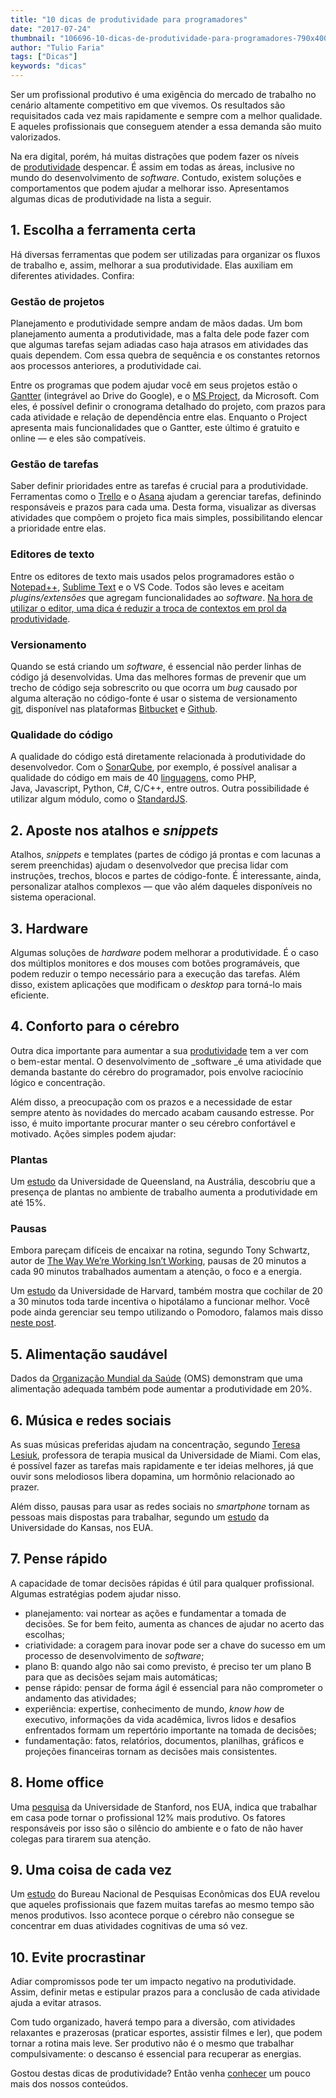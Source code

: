 ```yaml
---
title: "10 dicas de produtividade para programadores"
date: "2017-07-24"
thumbnail: "106696-10-dicas-de-produtividade-para-programadores-790x400.jpg"
author: "Tulio Faria"
tags: ["Dicas"]
keywords: "dicas"
---
```


Ser um profissional produtivo é uma exigência do mercado de trabalho no cenário altamente competitivo em que vivemos. Os resultados são requisitados cada vez mais rapidamente e sempre com a melhor qualidade. E aqueles profissionais que conseguem atender a essa demanda são muito valorizados.

Na era digital, porém, há muitas distrações que podem fazer os níveis de [produtividade](https://www.devpleno.com/como-aumentar-a-produtividade/?utm_source=blog&utm_campaign=rc_blogpost) despencar. É assim em todas as áreas, inclusive no mundo do desenvolvimento de _software_. Contudo, existem soluções e comportamentos que podem ajudar a melhorar isso. Apresentamos algumas dicas de produtividade na lista a seguir.

## 1\. Escolha a ferramenta certa

Há diversas ferramentas que podem ser utilizadas para organizar os fluxos de trabalho e, assim, melhorar a sua produtividade. Elas auxiliam em diferentes atividades. Confira:

### Gestão de projetos

Planejamento e produtividade sempre andam de mãos dadas. Um bom planejamento aumenta a produtividade, mas a falta dele pode fazer com que algumas tarefas sejam adiadas caso haja atrasos em atividades das quais dependem. Com essa quebra de sequência e os constantes retornos aos processos anteriores, a produtividade cai.

Entre os programas que podem ajudar você em seus projetos estão o [Gantter](https://gantter.com/?utm_source=blog&utm_campaign=rc_blogpost) (integrável ao Drive do Google), e o [MS Project](https://products.office.com/pt-br/project/project-management?utm_source=blog&utm_campaign=rc_blogpost), da Microsoft. Com eles, é possível definir o cronograma detalhado do projeto, com prazos para cada atividade e relação de dependência entre elas. Enquanto o Project apresenta mais funcionalidades que o Gantter, este último é gratuito e online — e eles são compatíveis.

### Gestão de tarefas

Saber definir prioridades entre as tarefas é crucial para a produtividade. Ferramentas como o [Trello](https://trello.com/?utm_source=blog&utm_campaign=rc_blogpost) e o [Asana](https://asana.com/?utm_source=blog&utm_campaign=rc_blogpost) ajudam a gerenciar tarefas, definindo responsáveis e prazos para cada uma. Desta forma, visualizar as diversas atividades que compõem o projeto fica mais simples, possibilitando elencar a prioridade entre elas.

### Editores de texto

Entre os editores de texto mais usados pelos programadores estão o [Notepad++](https://notepad-plus-plus.org/?utm_source=blog&utm_campaign=rc_blogpost), [Sublime Text](https://www.sublimetext.com/?utm_source=blog&utm_campaign=rc_blogpost) e o VS Code. Todos são leves e aceitam _plugins/extensões_ que agregam funcionalidades ao _software_. [Na hora de utilizar o editor, uma dica é reduzir a troca de contextos em prol da produtividade](https://www.devpleno.com/como-aumentar-a-produtividade/?utm_source=blog&utm_campaign=rc_blogpost).

### Versionamento

Quando se está criando um _software_, é essencial não perder linhas de código já desenvolvidas. Uma das melhores formas de prevenir que um trecho de código seja sobrescrito ou que ocorra um _bug_ causado por alguma alteração no código-fonte é usar o sistema de versionamento [git](https://git-scm.com/?utm_source=blog&utm_campaign=rc_blogpost), disponível nas plataformas [Bitbucket](https://bitbucket.org/?utm_source=blog&utm_campaign=rc_blogpost) e [Github](https://github.com/?utm_source=blog&utm_campaign=rc_blogpost).

### Qualidade do código

A qualidade do código está diretamente relacionada à produtividade do desenvolvedor. Com o [SonarQube](https://www.sonarqube.org/?utm_source=blog&utm_campaign=rc_blogpost), por exemplo, é possível analisar a qualidade do código em mais de 40 [linguagens](https://www.devpleno.com/quantas-linguagens-programar/?utm_source=blog&utm_campaign=rc_blogpost), como PHP, Java, Javascript, Python, C#, C/C++, entre outros. Outra possibilidade é utilizar algum módulo, como o [StandardJS](https://www.devpleno.com/standard-parte-1/?utm_source=blog&utm_campaign=rc_blogpost).

## 2\. Aposte nos atalhos e _snippets_

Atalhos, _snippets_ e templates (partes de código já prontas e com lacunas a serem preenchidas) ajudam o desenvolvedor que precisa lidar com instruções, trechos, blocos e partes de código-fonte. É interessante, ainda, personalizar atalhos complexos — que vão além daqueles disponíveis no sistema operacional.

## 3\. Hardware

Algumas soluções de _hardware_ podem melhorar a produtividade. É o caso dos múltiplos monitores e dos mouses com botões programáveis, que podem reduzir o tempo necessário para a execução das tarefas. Além disso, existem aplicações que modificam o _desktop_ para torná-lo mais eficiente.

## 4\. Conforto para o cérebro

Outra dica importante para aumentar a sua [produtividade](https://www.youtube.com/watch?v=6Dx0abJtNvY&utm_source=blog&utm_campaign=rc_blogpost) tem a ver com o bem-estar mental. O desenvolvimento de _software _é uma atividade que demanda bastante do cérebro do programador, pois envolve raciocínio lógico e concentração.

Além disso, a preocupação com os prazos e a necessidade de estar sempre atento às novidades do mercado acabam causando estresse. Por isso, é muito importante procurar manter o seu cérebro confortável e motivado. Ações simples podem ajudar:

### Plantas

Um [estudo](http://www.uq.edu.au/news/article/2014/09/leafy-green-better-lean?utm_source=blog&utm_campaign=rc_blogpost) da Universidade de Queensland, na Austrália, descobriu que a presença de plantas no ambiente de trabalho aumenta a produtividade em até 15%.

### Pausas

Embora pareçam difíceis de encaixar na rotina, segundo Tony Schwartz, autor de [The Way We’re Working Isn’t Working](http://www.amazon.com/Way-Were-Working-Isnt-Performance/dp/1439127662/ref=sr_1_1?ie=UTF8&s=books&qid=1273182790&sr=1-1&utm_source=blog&utm_campaign=rc_blogpost), pausas de 20 minutos a cada 90 minutos trabalhados aumentam a atenção, o foco e a energia.

Um [estudo](http://www.health.harvard.edu/newsletter_article/napping-may-not-be-such-a-no-no?utm_source=blog&utm_campaign=rc_blogpost) da Universidade de Harvard, também mostra que cochilar de 20 a 30 minutos toda tarde incentiva o hipotálamo a funcionar melhor. Você pode ainda gerenciar seu tempo utilizando o Pomodoro, falamos mais disso [neste post](https://www.devpleno.com/como-ser-muito-mais-produtivo/?utm_source=blog&utm_campaign=rc_blogpost).

## 5\. Alimentação saudável

Dados da [Organização Mundial da Saúde](https://www.mindflash.com/blog/2011/09/does-the-food-we-eat-affect-our-productivity/?utm_source=blog&utm_campaign=rc_blogpost) (OMS) demonstram que uma alimentação adequada também pode aumentar a produtividade em 20%.

## 6\. Música e redes sociais

As suas músicas preferidas ajudam na concentração, segundo [Teresa Lesiuk](http://graphics8.nytimes.com/packages/pdf/business/LESIUKarticle2005.pdf?utm_source=blog&utm_campaign=rc_blogpost), professora de terapia musical da Universidade de Miami. Com elas, é possível fazer as tarefas mais rapidamente e ter ideias melhores, já que ouvir sons melodiosos libera dopamina, um hormônio relacionado ao prazer.

Além disso, pausas para usar as redes sociais no _smartphone_ tornam as pessoas mais dispostas para trabalhar, segundo um [estudo](http://www.k-state.edu/media/newsreleases/jul14/smartphone7714.html?utm_source=blog&utm_campaign=rc_blogpost) da Universidade do Kansas, nos EUA.

## 7\. Pense rápido

A capacidade de tomar decisões rápidas é útil para qualquer profissional. Algumas estratégias podem ajudar nisso.

*   planejamento: vai nortear as ações e fundamentar a tomada de decisões. Se for bem feito, aumenta as chances de ajudar no acerto das escolhas;
*   criatividade: a coragem para inovar pode ser a chave do sucesso em um processo de desenvolvimento de _software_;
*   plano B: quando algo não sai como previsto, é preciso ter um plano B para que as decisões sejam mais automáticas;
*   pense rápido: pensar de forma ágil é essencial para não comprometer o andamento das atividades;
*   experiência: expertise, conhecimento de mundo, _know how_ de executivo, informações da vida acadêmica, livros lidos e desafios enfrentados formam um repertório importante na tomada de decisões;
*   fundamentação: fatos, relatórios, documentos, planilhas, gráficos e projeções financeiras tornam as decisões mais consistentes.

## 8\. Home office

Uma [pesquisa](http://web.stanford.edu/~nbloom/WFH.pdf?utm_source=blog&utm_campaign=rc_blogpost) da Universidade de Stanford, nos EUA, indica que trabalhar em casa pode tornar o profissional 12% mais produtivo. Os fatores responsáveis por isso são o silêncio do ambiente e o fato de não haver colegas para tirarem sua atenção.

## 9\. Uma coisa de cada vez

Um [estudo](http://www.nber.org/papers/w16502?utm_source=blog&utm_campaign=rc_blogpost) do Bureau Nacional de Pesquisas Econômicas dos EUA revelou que aqueles profissionais que fazem muitas tarefas ao mesmo tempo são menos produtivos. Isso acontece porque o cérebro não consegue se concentrar em duas atividades cognitivas de uma só vez.

## 10\. Evite procrastinar

Adiar compromissos pode ter um impacto negativo na produtividade. Assim, definir metas e estipular prazos para a conclusão de cada atividade ajuda a evitar atrasos.

Com tudo organizado, haverá tempo para a diversão, com atividades relaxantes e prazerosas (praticar esportes, assistir filmes e ler), que podem tornar a rotina mais leve. Ser produtivo não é o mesmo que trabalhar compulsivamente: o descanso é essencial para recuperar as energias.

Gostou destas dicas de produtividade? Então venha [conhecer](http://www.devpleno.com/qual-a-sua-desculpa/?utm_source=blog&utm_campaign=rc_blogpost) um pouco mais dos nossos conteúdos.